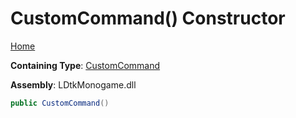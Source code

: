 # CustomCommand\(\) Constructor

[Home](../../../README.md)

**Containing Type**: [CustomCommand](../README.md)

**Assembly**: LDtkMonogame\.dll

```csharp
public CustomCommand()
```

